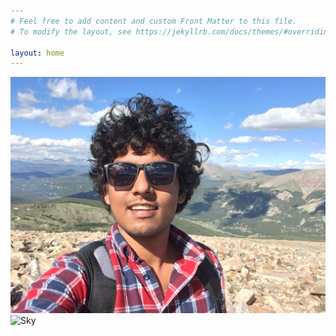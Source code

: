 ```yaml
---
# Feel free to add content and custom Front Matter to this file.
# To modify the layout, see https://jekyllrb.com/docs/themes/#overriding-theme-defaults

layout: home
---
```


![Me](/assets/images/me.JPG)
![Sky](/assets/images/sky.JPG)

